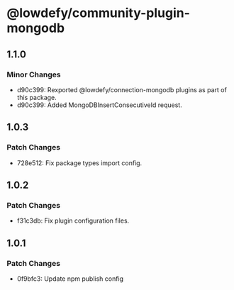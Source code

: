 # @lowdefy/community-plugin-mongodb

## 1.1.0

### Minor Changes

- d90c399: Rexported @lowdefy/connection-mongodb plugins as part of this package.
- d90c399: Added MongoDBInsertConsecutiveId request.

## 1.0.3

### Patch Changes

- 728e512: Fix package types import config.

## 1.0.2

### Patch Changes

- f31c3db: Fix plugin configuration files.

## 1.0.1

### Patch Changes

- 0f9bfc3: Update npm publish config
